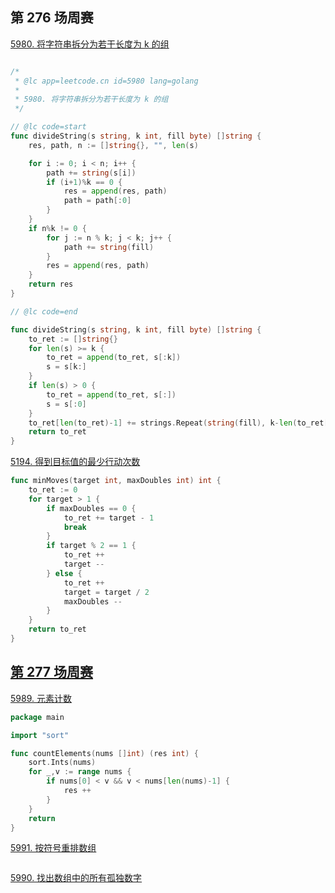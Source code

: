 

## 第 276 场周赛




[5980. 将字符串拆分为若干长度为 k 的组](https://leetcode-cn.com/contest/weekly-contest-276/problems/divide-a-string-into-groups-of-size-k/)

```go

/*
 * @lc app=leetcode.cn id=5980 lang=golang
 *
 * 5980. 将字符串拆分为若干长度为 k 的组
 */

// @lc code=start
func divideString(s string, k int, fill byte) []string {
	res, path, n := []string{}, "", len(s)

	for i := 0; i < n; i++ {
		path += string(s[i])
		if (i+1)%k == 0 {
			res = append(res, path)
			path = path[:0]
		}
	}
	if n%k != 0 {
		for j := n % k; j < k; j++ {
			path += string(fill)
		}
		res = append(res, path)
	}
	return res
}

// @lc code=end

```


```go
func divideString(s string, k int, fill byte) []string {
	to_ret := []string{}
	for len(s) >= k {
		to_ret = append(to_ret, s[:k])
		s = s[k:]
	}
	if len(s) > 0 {
		to_ret = append(to_ret, s[:])
		s = s[:0]
	}
	to_ret[len(to_ret)-1] += strings.Repeat(string(fill), k-len(to_ret[len(to_ret)-1]))
	return to_ret
}
```



[5194. 得到目标值的最少行动次数](https://leetcode-cn.com/contest/weekly-contest-276/problems/minimum-moves-to-reach-target-score/)

```go
func minMoves(target int, maxDoubles int) int {
    to_ret := 0
    for target > 1 {
        if maxDoubles == 0 {
            to_ret += target - 1
            break
        }
        if target % 2 == 1 {
            to_ret ++
            target --
        } else {
            to_ret ++
            target = target / 2
            maxDoubles --
        }
    }
    return to_ret
}
```







## [第 277 场周赛](https://leetcode-cn.com/contest/weekly-contest-277/)


[5989. 元素计数](https://leetcode-cn.com/contest/weekly-contest-277/problems/count-elements-with-strictly-smaller-and-greater-elements/)


```go
package main

import "sort"

func countElements(nums []int) (res int) {
    sort.Ints(nums)
    for _,v := range nums {
        if nums[0] < v && v < nums[len(nums)-1] {
            res ++
        }
    }
    return 
}
```



[5991. 按符号重排数组](https://leetcode-cn.com/problems/rearrange-array-elements-by-sign/)

```go

```


[5990. 找出数组中的所有孤独数字](https://leetcode-cn.com/problems/find-all-lonely-numbers-in-the-array/)

```go

```


